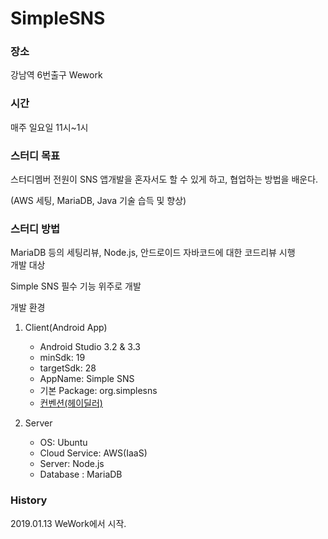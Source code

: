 # SimpleSNS

### 장소 ###

강남역 6번출구 Wework	

### 시간 ###

매주 일요일 11시~1시

### 스터디 목표 ###

스터디멤버 전원이 SNS 앱개발을 혼자서도 할 수 있게 하고, 협업하는 방법을 배운다.	

(AWS 세팅, MariaDB, Java 기술 습득 및 향상)	

### 스터디 방법 ###

MariaDB 등의 세팅리뷰, Node.js, 안드로이드 자바코드에 대한 코드리뷰 시행			
개발 대상

Simple SNS 필수 기능 위주로 개발
		
개발 환경
1. Client(Android App)
    - Android Studio 3.2 & 3.3
    - minSdk: 19
    - targetSdk: 28
    - AppName: Simple SNS
    - 기본 Package: org.simplesns
    - [컨벤션(헤이딜러)](https://github.com/PRNDcompany/android-style-guide)

2. Server
    - OS: Ubuntu
    - Cloud Service: AWS(IaaS)
    - Server: Node.js
    - Database : MariaDB 
    

### History ###
    
2019.01.13 WeWork에서 시작.
